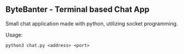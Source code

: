 <h2> ByteBanter - Terminal based Chat App </h2>
Small chat application made with python, utilizing socket programming.

Usage:
```
python3 chat.py <address> <port>
```
